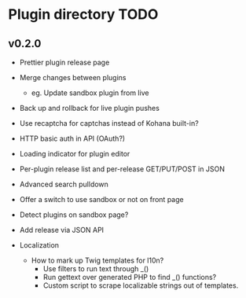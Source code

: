 # Plugin directory TODO

## v0.2.0

* Prettier plugin release page
* Merge changes between plugins
    * eg. Update sandbox plugin from live
* Back up and rollback for live plugin pushes
* Use recaptcha for captchas instead of Kohana built-in?
* HTTP basic auth in API (OAuth?)
* Loading indicator for plugin editor
* Per-plugin release list and per-release GET/PUT/POST in JSON
* Advanced search pulldown
* Offer a switch to use sandbox or not on front page
* Detect plugins on sandbox page?
* Add release via JSON API

* Localization
    * How to mark up Twig templates for l10n?
        * Use filters to run text through _()
        * Run gettext over generated PHP to find _() functions?
        * Custom script to scrape localizable strings out of templates.

